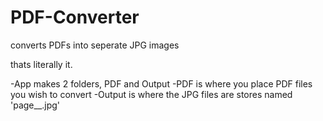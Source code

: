 # PDF-Converter
converts PDFs into seperate JPG images

thats literally it.

-App makes 2 folders, PDF and Output
-PDF is where you place PDF files you wish to convert
-Output is where the JPG files are stores named 'page__.jpg'
